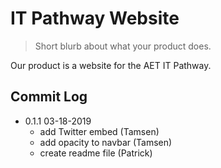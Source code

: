 # IT Pathway Website
> Short blurb about what your product does.

Our product is a website for the AET IT Pathway.

## Commit Log

* 0.1.1 03-18-2019
    * add Twitter embed (Tamsen)
    * add opacity to navbar (Tamsen)
    * create readme file (Patrick)
